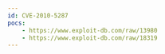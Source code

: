 ```yaml
---
id: CVE-2010-5287
pocs:
    - https://www.exploit-db.com/raw/13980
    - https://www.exploit-db.com/raw/18319
---
```

